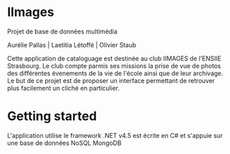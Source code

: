 # IImages
Projet de base de données multimédia

Aurélie Pallas | Laetitia Létoffé | Olivier Staub

Cette application de cataloguage est destinée au club IIMAGES de l'ENSIIE Strasbourg. Le club compte parmis ses missions la prise de vue
de photos des différentes évenements de la vie de l'école ainsi que de leur archivage.
Le but de ce projet est de proposer un interface permettant de retrouver plus facilement un cliché en particulier.

# Getting started

L'application utilise le framework .NET v4.5 est écrite en C# et s'appuie sur une base de données NoSQL MongoDB 
